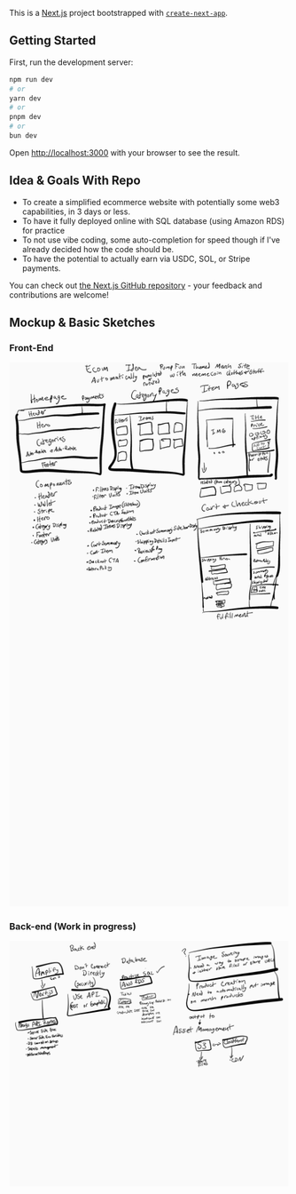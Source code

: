 This is a [Next.js](https://nextjs.org) project bootstrapped with [`create-next-app`](https://nextjs.org/docs/app/api-reference/cli/create-next-app).

## Getting Started

First, run the development server:

```bash
npm run dev
# or
yarn dev
# or
pnpm dev
# or
bun dev
```

Open [http://localhost:3000](http://localhost:3000) with your browser to see the result.



## Idea & Goals With Repo
 - To create a simplified ecommerce website with potentially some web3 capabilities, in 3 days or less.
 - To have it fully deployed online with SQL database (using Amazon RDS) for practice
 - To not use vibe coding, some auto-completion for speed though if I've already decided how the code should be.
 - To have the potential to actually earn via USDC, SOL, or Stripe payments.

You can check out [the Next.js GitHub repository](https://github.com/vercel/next.js) - your feedback and contributions are welcome!

## Mockup & Basic Sketches

### Front-End
![](https://github.com/tpwatson/ecommerce-web3/blob/master/sketchedFrontEnd.png?raw=true)

### Back-end (Work in progress)
![](https://github.com/tpwatson/ecommerce-web3/blob/master/initialBackendSketch.png?raw=true)
